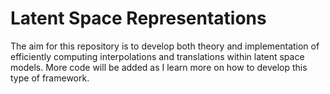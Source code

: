 # Latent Space Representations
The aim for this repository is to develop both theory and implementation of efficiently computing interpolations and translations within latent space models. More code will be added as I learn more on how to develop this type of framework.